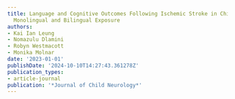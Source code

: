 ```yaml
---
title: Language and Cognitive Outcomes Following Ischemic Stroke in Children With
  Monolingual and Bilingual Exposure
authors:
- Kai Ian Leung
- Nomazulu Dlamini
- Robyn Westmacott
- Monika Molnar
date: '2023-01-01'
publishDate: '2024-10-10T14:27:43.361278Z'
publication_types:
- article-journal
publication: '*Journal of Child Neurology*'
---
```

